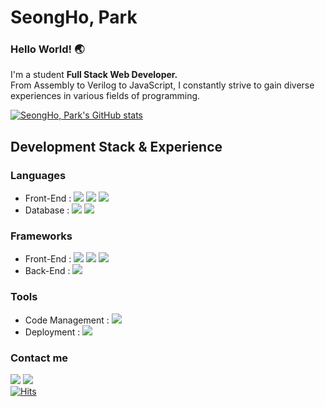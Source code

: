 # SeongHo, Park 

### Hello World! :earth_asia:

I'm a student **Full Stack Web Developer.**  
From Assembly to Verilog to JavaScript, I constantly strive to gain diverse experiences in various fields of programming.


[![SeongHo, Park's GitHub stats](https://github-readme-stats.vercel.app/api?username=ho4607&theme=merko&hide=prs&count_private=true)](https://github.com/ho4607/github-readme-stats)

## Development Stack & Experience
### **Languages**   
- Front-End :
    <img src="https://img.shields.io/badge/JavaScript-F7DF1E?style=flat-square&logo=javascript&logoColor=gray"/> 
    <img src="https://img.shields.io/badge/HTML5-C41E25?style=flat-square&logo=html5&logoColor=white"/> 
    <img src="https://img.shields.io/badge/CSS3-3655FF?style=flat-square&logo=css3&logoColor=white"/>    
- Database :
    <img src="https://img.shields.io/badge/PostgreSQL-4169E1?style=flat-square&logo=Postgresql&logoColor=white"/> 
    <img src="https://img.shields.io/badge/Mysql-3655FF?style=flat-square&logo=mysql&logoColor=white"/>    
### **Frameworks**       
- Front-End : 
    <img src="https://img.shields.io/badge/React.js-61DBFB?style=flat-square&logo=react&logoColor=white"/> 
    <img src="https://img.shields.io/badge/Next.js-000000?style=flat-square&logo=next.js&logoColor=white"/>
    <img src="https://img.shields.io/badge/Express.js-000000?style=flat-square&logo=express&logoColor=white"/> 
- Back-End : 
    <img src="https://img.shields.io/badge/Node.js-339933?style=flat-square&logo=node.js&logoColor=white"/> 

### Tools    
- Code Management : 
    <img src="https://img.shields.io/badge/Git-F05032?style=flat-square&logo=git&logoColor=white"/>
- Deployment : 
   <img src="https://img.shields.io/badge/AWS-F7DF1E?style=flat-square&logo=amazon&logoColor=gray"/>

### Contact me
<img src="https://img.shields.io/badge/psh30095@gmail.com-EA4335?style=flat-square&logo=Gmail&logoColor=white"/> <img src="https://img.shields.io/badge/pst200@hanyang.ac.kr-3776AB?style=flat-square&logo=Handshake&logoColor=white"/>  
[![Hits](https://hits.seeyoufarm.com/api/count/incr/badge.svg?url=https%3A%2F%2Fgithub.com%2Fho4607%2Fhit-counter&count_bg=%2379C83D&title_bg=%23555555&icon=&icon_color=%23E7E7E7&title=hits&edge_flat=false)](https://hits.seeyoufarm.com)

<!--
**ho4607/ho4607** is a ✨ _special_ ✨ repository because its `README.md` (this file) appears on your GitHub profile.

Here are some ideas to get you started:

- 🔭 I’m currently working on ...
- 🌱 I’m currently learning ...
- 👯 I’m looking to collaborate on ...
- 🤔 I’m looking for help with ...
- 💬 Ask me about ...
- 📫 How to reach me: ...
- 😄 Pronouns: ...
- ⚡ Fun fact: ...
-->
